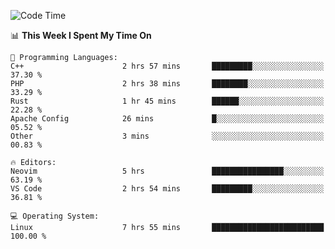 <!-- [![Top Langs](https://github-readme-stats.vercel.app/api/top-langs/?username=gagahsyuja&theme=dracula&hide_border=true&border_radius=7)](https://github.com/anuraghazra/github-readme-stats) -->

<!--START_SECTION:waka-->
![Code Time](http://img.shields.io/badge/Code%20Time-634%20hrs%2050%20mins-blue)

📊 **This Week I Spent My Time On** 

```text
💬 Programming Languages: 
C++                      2 hrs 57 mins       █████████░░░░░░░░░░░░░░░░   37.30 % 
PHP                      2 hrs 38 mins       ████████░░░░░░░░░░░░░░░░░   33.29 % 
Rust                     1 hr 45 mins        ██████░░░░░░░░░░░░░░░░░░░   22.28 % 
Apache Config            26 mins             █░░░░░░░░░░░░░░░░░░░░░░░░   05.52 % 
Other                    3 mins              ░░░░░░░░░░░░░░░░░░░░░░░░░   00.83 % 

🔥 Editors: 
Neovim                   5 hrs               ████████████████░░░░░░░░░   63.19 % 
VS Code                  2 hrs 54 mins       █████████░░░░░░░░░░░░░░░░   36.81 % 

💻 Operating System: 
Linux                    7 hrs 55 mins       █████████████████████████   100.00 % 
```


<!--END_SECTION:waka-->
